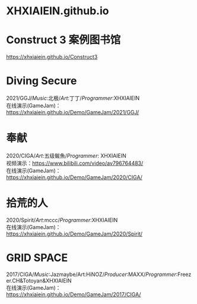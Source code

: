 # XHXIAIEIN.github.io
  
  
# Construct 3 案例图书馆
https://xhxiaiein.github.io/Construct3
  
  
# Diving Secure
2021/GGJ/_Music_:北极/_Art_:丁丁/_Programmer_:XHXIAIEIN  
在线演示(GameJam)：https://xhxiaiein.github.io/Demo/GameJam/2021/GGJ/
  
  
# 奉献
2020/CIGA/_Art_:五级鲅魚/_Programmer_: XHXIAIEIN  
视频演示：https://www.bilibili.com/video/av796764483/  
在线演示(GameJam)：https://xhxiaiein.github.io/Demo/GameJam/2020/CIGA/
  
  
# 拾荒的人
2020/Spirit/_Art_:mccc/_Programmer_:XHXIAIEIN  
在线演示(GameJam)：https://xhxiaiein.github.io/Demo/GameJam/2020/Spirit/
  
  
# GRID SPACE
2017/CIGA/_Music_:Jazmaybe/Art:HiNOZ/_Producer_:MAXX/_Programmer_:Freezer.CH&Totoyan&XHXIAIEIN  
在线演示(GameJam)：https://xhxiaiein.github.io/Demo/GameJam/2017/CIGA/


